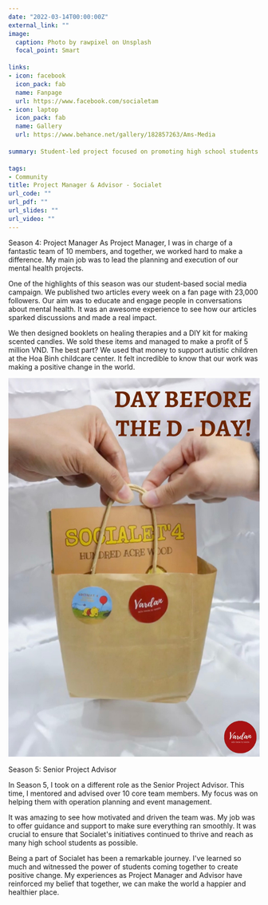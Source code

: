 ```yaml
---
date: "2022-03-14T00:00:00Z"
external_link: ""
image:
  caption: Photo by rawpixel on Unsplash
  focal_point: Smart
  
links:
- icon: facebook
  icon_pack: fab
  name: Fanpage
  url: https://www.facebook.com/socialetam
- icon: laptop
  icon_pack: fab
  name: Gallery
  url: https://www.behance.net/gallery/182857263/Ams-Media

summary: Student-led project focused on promoting high school students’ mental health and well-being

tags:
- Community
title: Project Manager & Advisor - Socialet
url_code: ""
url_pdf: ""
url_slides: ""
url_video: ""
---
```

Season 4: Project Manager
As Project Manager, I was in charge of a fantastic team of 10 members, and together, we worked hard to make a difference. My main job was to lead the planning and execution of our mental health projects.

One of the highlights of this season was our student-based social media campaign. We published two articles every week on a fan page with 23,000 followers. Our aim was to educate and engage people in conversations about mental health. It was an awesome experience to see how our articles sparked discussions and made a real impact.

We then designed booklets on healing therapies and a DIY kit for making scented candles. We sold these items and managed to make a profit of 5 million VND. The best part? We used that money to support autistic children at the Hoa Binh childcare center. It felt incredible to know that our work was making a positive change in the world.

![screen reader text](am2.jpg "")

Season 5: Senior Project Advisor

In Season 5, I took on a different role as the Senior Project Advisor. This time, I mentored and advised over 10 core team members. My focus was on helping them with operation planning and event management.

It was amazing to see how motivated and driven the team was. My job was to offer guidance and support to make sure everything ran smoothly. It was crucial to ensure that Socialet's initiatives continued to thrive and reach as many high school students as possible.

Being a part of Socialet has been a remarkable journey. I've learned so much and witnessed the power of students coming together to create positive change. My experiences as Project Manager and Advisor have reinforced my belief that together, we can make the world a happier and healthier place. 